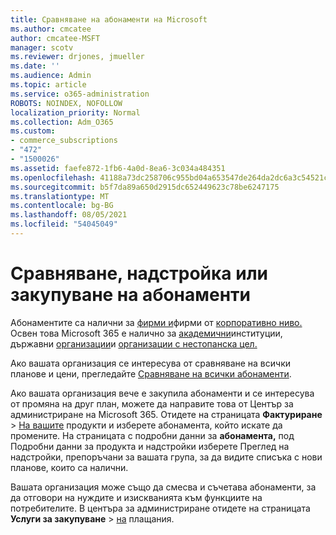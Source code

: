 ```yaml
---
title: Сравняване на абонаменти на Microsoft
ms.author: cmcatee
author: cmcatee-MSFT
manager: scotv
ms.reviewer: drjones, jmueller
ms.date: ''
ms.audience: Admin
ms.topic: article
ms.service: o365-administration
ROBOTS: NOINDEX, NOFOLLOW
localization_priority: Normal
ms.collection: Adm_O365
ms.custom:
- commerce_subscriptions
- "472"
- "1500026"
ms.assetid: faefe872-1fb6-4a0d-8ea6-3c034a484351
ms.openlocfilehash: 41188a73dc258706c955bd04a653547de264da2dc6a3c54521cddf82c254972a
ms.sourcegitcommit: b5f7da89a650d2915dc652449623c78be6247175
ms.translationtype: MT
ms.contentlocale: bg-BG
ms.lasthandoff: 08/05/2021
ms.locfileid: "54045049"
---
```

# <a name="compare-upgrade-or-purchase-subscriptions"></a>Сравняване, надстройка или закупуване на абонаменти
  
Абонаментите са налични за [фирми и](https://www.microsoft.com/microsoft-365/business/compare-all-microsoft-365-business-products?tab=2&rtc=1)фирми от [корпоративно ниво.](https://www.microsoft.com/microsoft-365/enterprise/compare-office-365-plans?rtc=1) Освен това Microsoft 365 е налично за [академични](https://www.microsoft.com/microsoft-365/academic/compare-office-365-education-plans?rtc=1&activetab=tab%3aprimaryr1)институции, държавни [организации](https://www.microsoft.com/microsoft-365/government/compare-office-365-government-plans?rtc=1)и [организации с нестопанска цел.](https://www.microsoft.com/microsoft-365/nonprofit/office-365-nonprofit-plans-and-pricing?&rtc=1&activetab=tab%3aprimaryr1)
  
Ако вашата организация се интересува от сравняване на всички планове и цени, прегледайте [Сравняване на всички абонаменти](https://www.microsoft.com/microsoft-365/enterprise/compare-office-365-plans?rtc=1).
  
Ако вашата организация вече е закупила абонаменти и се интересува от промяна на друг план, можете да направите това от Център за администриране на Microsoft 365. Отидете на страницата **Фактуриране** \> [На вашите](https://go.microsoft.com/fwlink/p/?linkid=842054) продукти и изберете абонамента, който искате да промените. На страницата с подробни данни за **абонамента,** под Подробни данни за продукта и надстройки изберете Преглед на надстройки, препоръчани за вашата група, за да видите списъка с нови планове, които са налични. 
  
Вашата организация може също да смесва и съчетава абонаменти, за да отговори на нуждите и изискванията към функциите на потребителите. В центъра за администриране отидете на страницата **Услуги за закупуване** \> [на](https://go.microsoft.com/fwlink/p/?linkid=868433) плащания. 